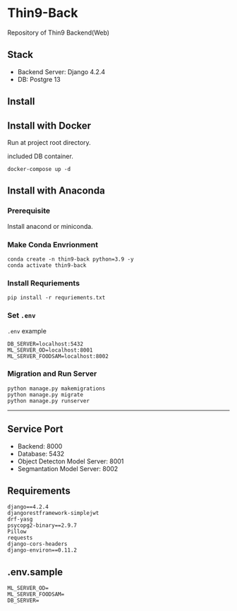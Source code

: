 # Thin9-Back
Repository of Thin9 Backend(Web)

## Stack
- Backend Server: Django 4.2.4
- DB: Postgre 13

## Install

## Install with Docker 

Run at project root directory.

included DB container.

```shell
docker-compose up -d
```

## Install with Anaconda

### Prerequisite

Install anacond or miniconda.

### Make Conda Envrionment
```shell
conda create -n thin9-back python=3.9 -y
conda activate thin9-back
```
### Install Requriements
```shell
pip install -r requriements.txt
```

### Set `.env` 

`.env` example 

```shell
DB_SERVER=localhost:5432
ML_SERVER_OD=localhost:8001
ML_SERVER_FOODSAM=localhost:8002
```

### Migration and Run Server

```shell
python manage.py makemigrations
python manage.py migrate
python manage.py runserver
```

---

## Service Port
- Backend: 8000 
- Database: 5432
- Object Detecton Model Server: 8001
- Segmantation Model Server: 8002


## Requirements
```shell
django==4.2.4
djangorestframework-simplejwt
drf-yasg
psycopg2-binary==2.9.7
Pillow
requests
django-cors-headers
django-environ==0.11.2
```

## .env.sample

```shell
ML_SERVER_OD=
ML_SERVER_FOODSAM=
DB_SERVER=
```
